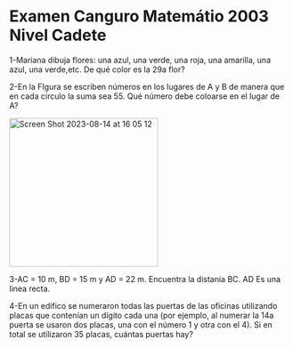 # Examen Canguro Matemátio 2003 Nivel Cadete

1-Mariana dibuja flores: una azul, una verde, una roja, una amarilla, una azul, una verde,etc. De qué color es la 29a flor?

2-En la FIgura se escriben números en los lugares de A y B de manera que en cada círculo la suma sea 55. Qué número debe coloarse en el lugar de A?



<img width="267" alt="Screen Shot 2023-08-14 at 16 05 12" src="https://github.com/Hiram20buz/OMMCanguroPy/assets/112133798/f14c5c1d-fce8-437a-b9e5-ef10ab263561">


3-AC = 10 m, BD = 15 m y AD = 22 m. Encuentra la distania BC.  AD Es una linea recta.

4-En un edifico se numeraron todas las puertas de las oficinas utilizando placas que contenían un dígito cada una (por ejemplo, al numerar la 14a puerta se usaron dos placas, una con
el número 1 y otra con el 4). Si en total se utilizaron 35 placas, cuántas puertas hay?
